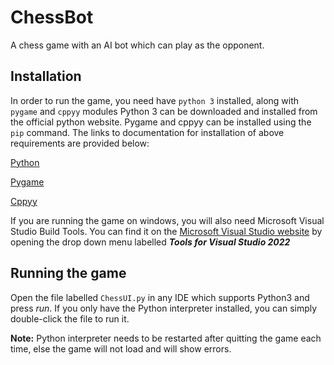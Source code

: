 # ChessBot
A chess game with an AI bot which can play as the opponent.

## Installation
In order to run the game, you need have `python 3` installed, along with `pygame` and `cppyy` modules
Python 3 can be downloaded and installed from the official python website. Pygame and cppyy can be installed using the `pip` command. 
The links to documentation for installation of above requirements are provided below:

[Python](https://wiki.python.org/moin/BeginnersGuide)

[Pygame](https://www.pygame.org/wiki/GettingStarted)

[Cppyy](https://cppyy.readthedocs.io/en/latest/installation.html)

If you are running the game on windows, you will also need Microsoft Visual Studio Build Tools. You can find it on the [Microsoft Visual Studio website](https://visualstudio.microsoft.com/downloads/) by opening the drop down menu labelled ***Tools for Visual Studio 2022***

## Running the game
Open the file labelled `ChessUI.py` in any IDE which supports Python3 and press _run_. If you only have the Python interpreter installed, you can simply double-click the file to run it. 

**Note:** Python interpreter needs to be restarted after quitting the game each time, else the game will not load and will show errors.

